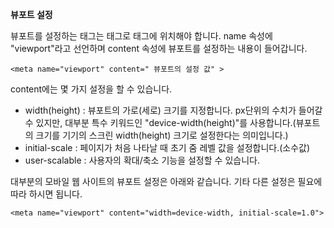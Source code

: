 
**뷰포트 설정**

뷰포트를 설정하는 태그는 <meta> 태그로 <head> 태그에 위치해야 합니다.
name 속성에 "viewport"라고 선언하며 content 속성에 뷰포트를 설정하는 내용이 들어갑니다. 

```
<meta name="viewport" content=" 뷰포트의 설정 값" >
```

content에는 몇 가지 설정을 할 수 있습니다.
-   width(height) : 뷰포트의 가로(세로) 크기를 지정합니다. px단위의 수치가 들어갈 수 있지만, 대부분 특수 키워드인 "device-width(height)"를 사용합니다.(뷰포트의 크기를 기기의 스크린 width(height) 크기로 설정한다는 의미입니다.)
-   initial-scale : 페이지가 처음 나타날 때 초기 줌 레벨 값을 설정합니다.(소수값)
-   user-scalable : 사용자의 확대/축소 기능을 설정할 수 있습니다.

대부분의 모바일 웹 사이트의 뷰포트 설정은 아래와 같습니다. 기타 다른 설정은 필요에 따라 하시면 됩니다.

```
<meta name="viewport" content="width=device-width, initial-scale=1.0">
```